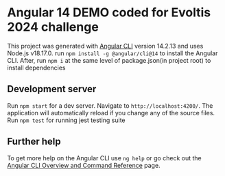 # Angular 14 DEMO coded for Evoltis 2024 challenge

This project was generated with [Angular CLI](https://github.com/angular/angular-cli) version 14.2.13 and uses Node.js v18.17.0.
run `npm install -g @angular/cli@14` to install the Angular CLI. After, run `npm i` at the same level of package.json(in project root) to install dependencies


## Development server

Run `npm start` for a dev server. Navigate to `http://localhost:4200/`. The application will automatically reload if you change any of the source files.
Run `npm test` for running jest testing suite


## Further help

To get more help on the Angular CLI use `ng help` or go check out the [Angular CLI Overview and Command Reference](https://angular.io/cli) page.


